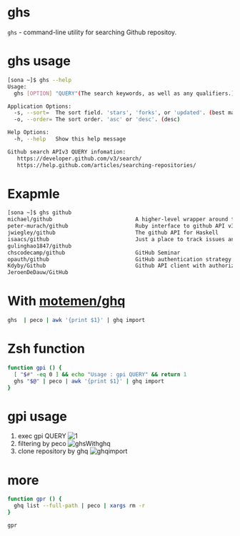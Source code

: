 ghs
======

`ghs` - command-line utility for searching Github repositoy.

ghs usage
===========
```sh
[sona ~]$ ghs --help
Usage:
  ghs [OPTION] "QUERY"(The search keywords, as well as any qualifiers.)

Application Options:
  -s, --sort=  The sort field. 'stars', 'forks', or 'updated'. (best match)
  -o, --order= The sort order. 'asc' or 'desc'. (desc)

Help Options:
  -h, --help   Show this help message

Github search APIv3 QUERY infomation:
   https://developer.github.com/v3/search/
   https://help.github.com/articles/searching-repositories/
```

Exapmle
===========
```sh
[sona ~]$ ghs github
michael/github                          A higher-level wrapper around the Github API. Intended for the browser.
peter-murach/github                     Ruby interface to github API v3
jwiegley/github                         The github API for Haskell
isaacs/github                           Just a place to track issues and feature requests that I have for github
gulinghao1847/github
chscodecamp/github                      GitHub Seminar
opauth/github                           GitHub authentication strategy for Opauth
Kdyby/Github                            Github API client with authorization for Nette Framework
JeroenDeDauw/GitHub
```

With [motemen/ghq](https://github.com/motemen/ghq)
===========
```sh
ghs  | peco | awk '{print $1}' | ghq import

```


Zsh function
===========
```zsh
function gpi () {
  [ "$#" -eq 0 ] && echo "Usage : gpi QUERY" && return 1
  ghs "$@" | peco | awk '{print $1}' | ghq import
}
```

gpi usage
===========
1. exec gpi QUERY
![1](http://f.st-hatena.com/images/fotolife/s/sona-zip/20141018/20141018194948_original.png?1413630026)
2. filtering by peco
![ghsWithghq](http://f.st-hatena.com/images/fotolife/s/sona-zip/20141018/20141018194949_original.gif?1413630039)
3. clone repository by ghq
![ghqimport](http://f.st-hatena.com/images/fotolife/s/sona-zip/20141018/20141018194950_original.png)

more
===========
```zsh
function gpr () {
  ghq list --full-path | peco | xargs rm -r
}
```

```sh
gpr
```

